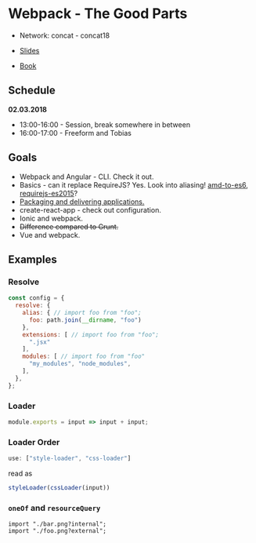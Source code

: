 # Webpack - The Good Parts

* Network: concat - concat18

* [Slides](https://presentations.survivejs.com/webpack-the-good-parts/#/1)
* [Book](https://survivejs.com/webpack/)

## Schedule

**02.03.2018**

* 13:00-16:00 - Session, break somewhere in between
* 16:00-17:00 - Freeform and Tobias

## Goals

* Webpack and Angular - CLI. Check it out.
* Basics - can it replace RequireJS? Yes. Look into aliasing! [amd-to-es6](https://www.npmjs.com/package/amd-to-es6), [requirejs-es2015](https://www.npmjs.com/package/requirejs-es2015)?
* [Packaging and delivering applications.](https://survivejs.com/maintenance/packaging/)
* create-react-app - check out configuration.
* Ionic and webpack.
* ~~Difference compared to Grunt.~~
* Vue and webpack.

## Examples

### Resolve

```javascript
const config = {
  resolve: {
    alias: { // import foo from "foo";
      foo: path.join(__dirname, "foo")
    },
    extensions: [ // import foo from "foo";
      ".jsx"
    ],
    modules: [ // import foo from "foo"
      "my_modules", "node_modules",
    ],
  },
};
```

### Loader

```javascript
module.exports = input => input + input;
```

### Loader Order

```javascript
use: ["style-loader", "css-loader"]
```

read as

```javascript
styleLoader(cssLoader(input))
```

### `oneOf` and `resourceQuery`

```
import "./bar.png?internal";
import "./foo.png?external";
```